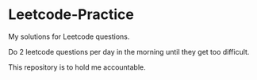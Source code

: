 # Leetcode-Practice

My solutions for Leetcode questions.

Do 2 leetcode questions per day in the morning until they get too difficult.

This repository is to hold me accountable.
